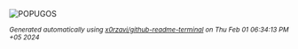 <div align="justify">
<picture>
    <source media="(prefers-color-scheme: dark)" srcset="https://i.ibb.co/z2fMgmV/output-gif.gif">
    <source media="(prefers-color-scheme: light)" srcset="https://i.ibb.co/z2fMgmV/output-gif.gif">
    <img alt="POPUGOS" src="https://i.ibb.co/z2fMgmV/output-gif.gif">
</picture>

<sub><i>Generated automatically using [x0rzavi/github-readme-terminal](https://github.com/x0rzavi/github-readme-terminal) on Thu Feb 01 06:34:13 PM +05 2024</i></sub>
</div>